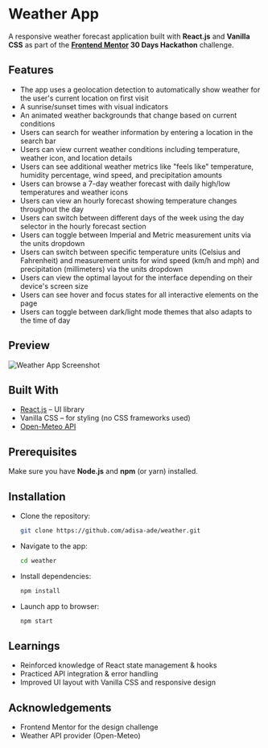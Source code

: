 # Weather App

A responsive weather forecast application built with **React.js** and **Vanilla CSS** as part of the **[Frontend Mentor](https://frontendmentor.io/) 30 Days Hackathon** challenge.


## Features

- The app uses a geolocation detection to automatically show weather for the user's current location on first visit
- A sunrise/sunset times with visual indicators
- An animated weather backgrounds that change based on current conditions
- Users can search for weather information by entering a location in the search bar
- Users can view current weather conditions including temperature, weather icon, and location details
- Users can see additional weather metrics like "feels like" temperature, humidity percentage, wind speed, and precipitation amounts
- Users can browse a 7-day weather forecast with daily high/low temperatures and weather icons
- Users can view an hourly forecast showing temperature changes throughout the day
- Users can switch between different days of the week using the day selector in the hourly forecast section
- Users can toggle between Imperial and Metric measurement units via the units dropdown
- Users can switch between specific temperature units (Celsius and Fahrenheit) and measurement units for wind speed (km/h and mph) and precipitation (millimeters) via the units dropdown
- Users can view the optimal layout for the interface depending on their device's screen size
- Users can see hover and focus states for all interactive elements on the page
- Users can toggle between dark/light mode themes that also adapts to the time of day



## Preview

![Weather App Screenshot](./images/screenshot.png)



## Built With

- [React.js](https://reactjs.org/) – UI library  
- Vanilla CSS – for styling (no CSS frameworks used)  
- [Open-Meteo API](https://open-meteo.com/) 



## Prerequisites
Make sure you have **Node.js** and **npm** (or yarn) installed.  



## Installation
- Clone the repository:
   ```bash
   git clone https://github.com/adisa-ade/weather.git
- Navigate to the app:
   ```bash 
   cd weather
- Install dependencies:
   ```bash 
   npm install
- Launch app to browser:
   ```bash 
   npm start

## Learnings
- Reinforced knowledge of React state management & hooks
- Practiced API integration & error handling
- Improved UI layout with Vanilla CSS and responsive design



## Acknowledgements
- Frontend Mentor for the design challenge
- Weather API provider (Open-Meteo)